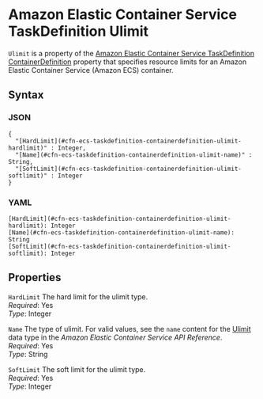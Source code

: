 # Amazon Elastic Container Service TaskDefinition Ulimit<a name="aws-properties-ecs-taskdefinition-containerdefinitions-ulimit"></a>

`Ulimit` is a property of the [Amazon Elastic Container Service TaskDefinition ContainerDefinition](aws-properties-ecs-taskdefinition-containerdefinitions.md) property that specifies resource limits for an Amazon Elastic Container Service \(Amazon ECS\) container\.

## Syntax<a name="w4ab1c21c10d108c21c77b5"></a>

### JSON<a name="aws-properties-ecs-taskdefinition-containerdefinitions-ulimit-syntax.json"></a>

```
{
  "[HardLimit](#cfn-ecs-taskdefinition-containerdefinition-ulimit-hardlimit)" : Integer,
  "[Name](#cfn-ecs-taskdefinition-containerdefinition-ulimit-name)" : String,
  "[SoftLimit](#cfn-ecs-taskdefinition-containerdefinition-ulimit-softlimit)" : Integer
}
```

### YAML<a name="aws-properties-ecs-taskdefinition-containerdefinitions-ulimit-syntax.yaml"></a>

```
[HardLimit](#cfn-ecs-taskdefinition-containerdefinition-ulimit-hardlimit): Integer
[Name](#cfn-ecs-taskdefinition-containerdefinition-ulimit-name): String
[SoftLimit](#cfn-ecs-taskdefinition-containerdefinition-ulimit-softlimit): Integer
```

## Properties<a name="w4ab1c21c10d108c21c77b7"></a>

`HardLimit`  <a name="cfn-ecs-taskdefinition-containerdefinition-ulimit-hardlimit"></a>
The hard limit for the ulimit type\.  
*Required*: Yes  
*Type*: Integer

`Name`  <a name="cfn-ecs-taskdefinition-containerdefinition-ulimit-name"></a>
The type of ulimit\. For valid values, see the `name` content for the [Ulimit](https://docs.aws.amazon.com/AmazonECS/latest/APIReference/API_Ulimit.html) data type in the *Amazon Elastic Container Service API Reference*\.  
*Required*: Yes  
*Type*: String

`SoftLimit`  <a name="cfn-ecs-taskdefinition-containerdefinition-ulimit-softlimit"></a>
The soft limit for the ulimit type\.  
*Required*: Yes  
*Type*: Integer